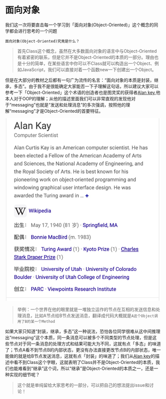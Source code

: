 # 面向对象

我们这一次将要直击每一个学习到「面向对象(Object-Oriented)」这个概念的同学都会进行思考的一个问题

`面向对象(Object-Oriented)究竟是什么？`

> 首先Class这个概念，虽然在大多数面向对象的语言中与Object-Oriented有着紧密的联系，但是它并不是Object-Oriented的本质的一部分。理由也是十分的简单，在某些语言中你可以不Class就可以构造出一个Object、例如JavaScript，我们可以直接对着一个函数new一下创建出一个Object。

但是在大部分的教材之后都有一句广为流传的名言：“面向对象的本质是封装，继承，多态”。由于我不是很能确定大家能否一下子理解这句话，所以建议大家可以参考一下「Object-Oriented」这个术语的创造者也是图灵奖的获得者[Alan key](https://en.wikipedia.org/wiki/Alan_Kay),他本人对于OOP的理解；从他的描述里面我们可以非常直观的发现他对于“messaging”也就是“发送和处理消息”的多次强调，按照他的理解“messaging”才是Object-Oriented的首要特征。

![Alan key](/images/Alan%20key.jpg)

> 举例：一个世界在他的眼里就是一堆独立运作的节点在互相的发送信息和处理消息，比如A节点给B节点发送消息，翻译成代码大概就是`A这个Object调用了B的某一个Method`

如果大家只知道“封装，继承，多态”这一种说法，恐怕各位同学很难从这中间推理出“messaging”这个本质，同一条消息可以被多个不同类型的节点处理，但是这些节点对于同一条消息的处理方式和结果可能大为不同，这就有点「多态」的味道了；节点A看不到节点B的内部状态，更没有办法直接更改节点B的内部状态，唯一能做的就是给B节点发送消息，这就有点「封装」的味道了；我们从[Alan key](https://en.wikipedia.org/wiki/Alan_Kay)的描述中看不到Class这个字眼，这就表明了Class并不是Object-Oriented的本质，我们也能难看到“继承”这个词，所以“继承”是Object-Oriented的本质之一，还是一种实现的细节呢？

> 这个就是单纯留给大家思考的一部分，可以把自己的想法提出issue和讨论！


